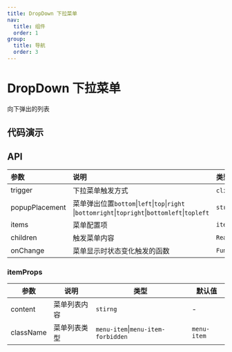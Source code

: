 ```yaml
---
title: DropDown 下拉菜单
nav:
  title: 组件
  order: 1
group: 
  title: 导航
  order: 3
---
```


# DropDown 下拉菜单

向下弹出的列表

## 代码演示

<code src="./demo/basic.tsx"></code>

<code src="./demo/popupPlacement.tsx"></code>

<code src="./demo/trigger.tsx"></code>

<code src="./demo/rightClick.tsx"></code>

<code src="./demo/else.tsx"></code>

<code src="./demo/childrens.tsx"></code>


## API
| 参数           | 说明                                                                                              | 类型                                  | 默认值     |
| :-------------- | :------------------------------------------------------------------------------------------------- | :------------------------------------- | :---------- |
| trigger        | 下拉菜单触发方式                                                                                  | `click`\|`hover`\|`contextMenu` | `hover`  |
| popupPlacement | 菜单弹出位置`bottom`\|`left`\|`top`\|`right` \|`bottomright`\|`topright`\|`bottomleft`\|`topleft` | `string`                              | `'bottom'` |
| items          | 菜单配置项                                                                                        | `itemProps`                           | -         |
| children       | 触发菜单内容                                                                                      | `ReactNode`                           | -         |
| onChange       | 菜单显示时状态变化触发的函数                                                                      | `Function`                            | -         |

### itemProps
| 参数      | 说明         | 类型                                   | 默认值        |
| --------- | ------------ | -------------------------------------- | ------------- |
| content   | 菜单列表内容 | `stirng`                               | -            |
| className | 菜单列表类型 | `menu-item`\|`menu-item-forbidden` | `menu-item` |


